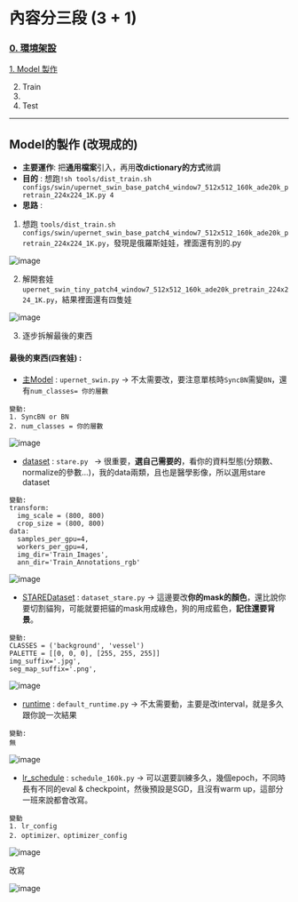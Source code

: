 # 內容分三段 (3 + 1)

### [0. 環境架設](https://github.com/JulianLee310514065/Miscellaneous/blob/main/mmseg/README.md)

[1. Model 製作](https://github.com/JulianLee310514065/Miscellaneous/blob/main/mmseg/Model_with_dataset.md)

2. Train
3. 
4. Test

---
## Model的製作 (改現成的)


* **主要運作**: 把**通用檔案**引入，再用**改dictionary的方式**微調
* **目的** : 想跑`!sh tools/dist_train.sh configs/swin/upernet_swin_base_patch4_window7_512x512_160k_ade20k_pretrain_224x224_1K.py 4`
* **思路** :
1. 想跑 `tools/dist_train.sh configs/swin/upernet_swin_base_patch4_window7_512x512_160k_ade20k_pretrain_224x224_1K.py`，發現是俄羅斯娃娃，裡面還有別的.py

![image](https://user-images.githubusercontent.com/101493861/170857368-fa7024fd-1f0a-42cf-ad12-c8c07dfa7695.png)

2. 解開套娃 `upernet_swin_tiny_patch4_window7_512x512_160k_ade20k_pretrain_224x224_1K.py`，結果裡面還有四隻娃

![image](https://user-images.githubusercontent.com/101493861/170857428-f275cbf3-0a1b-4a5e-abce-f785a5081133.png)

3. 逐步拆解最後的東西

#### 最後的東西(四套娃) : 
* [主Model](https://github.com/JulianLee310514065/Miscellaneous/blob/main/mmseg/upernet_swin.py) : `upernet_swin.py` -> 不太需要改，要注意單核時`SyncBN`需變`BN`，還有`num_classes= 你的層數`

```
變動: 
1. SyncBN or BN
2. num_classes = 你的層數
```

![image](https://user-images.githubusercontent.com/101493861/170878873-5c2414a9-dc7d-4b79-8860-61c9add074cf.png)

* [dataset](https://github.com/JulianLee310514065/Miscellaneous/blob/main/mmseg/stare.py) : `stare.py ` -> 很重要，**選自己需要的**，看你的資料型態(分類數、normalize的參數...)，我的data兩類，且也是醫學影像，所以選用stare dataset

```
變動:
transform: 
  img_scale = (800, 800)
  crop_size = (800, 800)
data: 
  samples_per_gpu=4,
  workers_per_gpu=4,
  img_dir='Train_Images',
  ann_dir='Train_Annotations_rgb'
```

![image](https://user-images.githubusercontent.com/101493861/170879081-d1754a12-3ca0-4f95-94e6-da05aed9048a.png)

* [STAREDataset](https://github.com/JulianLee310514065/Miscellaneous/blob/main/mmseg/dataset_stare.py) : `dataset_stare.py` -> 這邊要改**你的mask的顏色**，還比說你要切割貓狗，可能就要把貓的mask用成綠色，狗的用成藍色，**記住還要背景**。

```
變動: 
CLASSES = ('background', 'vessel')
PALETTE = [[0, 0, 0], [255, 255, 255]]
img_suffix='.jpg',
seg_map_suffix='.png',
```

![image](https://user-images.githubusercontent.com/101493861/170879454-df7b8440-28f4-4bd4-812d-f960664aac20.png)

* [runtime](https://github.com/JulianLee310514065/Miscellaneous/blob/main/mmseg/default_runtime.py) : `default_runtime.py` -> 不太需要動，主要是改interval，就是多久跟你說一次結果

```
變動: 
無
```

![image](https://user-images.githubusercontent.com/101493861/170879566-df667dd3-1cc9-4ac2-b38a-566c5b0781db.png)

* [lr_schedule](https://github.com/JulianLee310514065/Miscellaneous/blob/main/mmseg/schedule_160k.py) : `schedule_160k.py` -> 可以選要訓練多久，幾個epoch，不同時長有不同的eval & checkpoint，然後預設是SGD，且沒有warm up，這部分一班來說都會改寫。

```
變動
1. lr_config
2. optimizer、optimizer_config
```

![image](https://user-images.githubusercontent.com/101493861/170879729-870fb81b-3949-49df-bf6b-098729747ecd.png)

改寫

![image](https://user-images.githubusercontent.com/101493861/170879747-65df038f-b351-43fd-83b1-54535d193008.png)
